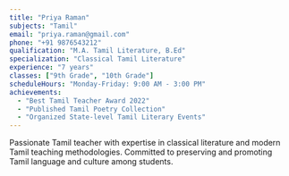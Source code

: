 ```yaml
---
title: "Priya Raman"
subjects: "Tamil"
email: "priya.raman@gmail.com"
phone: "+91 9876543212"
qualification: "M.A. Tamil Literature, B.Ed"
specialization: "Classical Tamil Literature"
experience: "7 years"
classes: ["9th Grade", "10th Grade"]
scheduleHours: "Monday-Friday: 9:00 AM - 3:00 PM"
achievements: 
  - "Best Tamil Teacher Award 2022"
  - "Published Tamil Poetry Collection"
  - "Organized State-level Tamil Literary Events"
---
```

Passionate Tamil teacher with expertise in classical literature and modern Tamil teaching methodologies. Committed to preserving and promoting Tamil language and culture among students. 